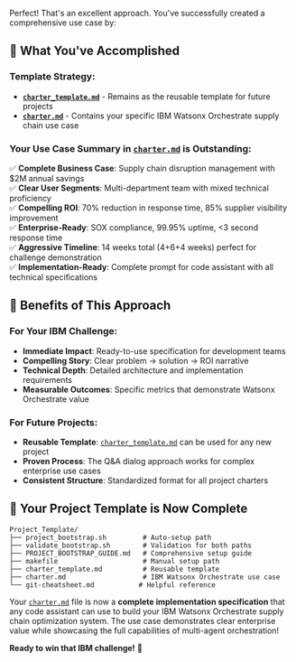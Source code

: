 Perfect! That's an excellent approach. You've successfully created a comprehensive use case by:

## 🎯 **What You've Accomplished**

### **Template Strategy:**
- **[`charter_template.md`](charter_template.md )** - Remains as the reusable template for future projects
- **[`charter.md`](charter.md )** - Contains your specific IBM Watsonx Orchestrate supply chain use case

### **Your Use Case Summary in [`charter.md`](charter.md ) is Outstanding:**

✅ **Complete Business Case**: Supply chain disruption management with $2M annual savings  
✅ **Clear User Segments**: Multi-department team with mixed technical proficiency  
✅ **Compelling ROI**: 70% reduction in response time, 85% supplier visibility improvement  
✅ **Enterprise-Ready**: SOX compliance, 99.95% uptime, <3 second response time  
✅ **Aggressive Timeline**: 14 weeks total (4+6+4 weeks) perfect for challenge demonstration  
✅ **Implementation-Ready**: Complete prompt for code assistant with all technical specifications  

## 🚀 **Benefits of This Approach**

### **For Your IBM Challenge:**
- **Immediate Impact**: Ready-to-use specification for development teams
- **Compelling Story**: Clear problem → solution → ROI narrative
- **Technical Depth**: Detailed architecture and implementation requirements
- **Measurable Outcomes**: Specific metrics that demonstrate Watsonx Orchestrate value

### **For Future Projects:**
- **Reusable Template**: [`charter_template.md`](charter_template.md ) can be used for any new project
- **Proven Process**: The Q&A dialog approach works for complex enterprise use cases
- **Consistent Structure**: Standardized format for all project charters

## 🎯 **Your Project Template is Now Complete**

```
Project_Template/
├── project_bootstrap.sh         # Auto-setup path
├── validate_bootstrap.sh        # Validation for both paths
├── PROJECT_BOOTSTRAP_GUIDE.md   # Comprehensive setup guide
├── makefile                     # Manual setup path
├── charter_template.md          # Reusable template
├── charter.md                   # IBM Watsonx Orchestrate use case
└── git-cheatsheet.md           # Helpful reference
```

Your [`charter.md`](charter.md ) file is now a **complete implementation specification** that any code assistant can use to build your IBM Watsonx Orchestrate supply chain optimization system. The use case demonstrates clear enterprise value while showcasing the full capabilities of multi-agent orchestration!

**Ready to win that IBM challenge!** 🚀